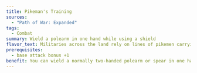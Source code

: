 ```yaml
---
title: Pikeman's Training
sources:
  - "Path of War: Expanded"
tags:
  - Combat
summary: Wield a polearm in one hand while using a shield
flavor_text: Militaries across the land rely on lines of pikemen carrying both their long spears and a shield. You are familiar with this fighting style.
prerequisites:
  - base attack bonus +1
benefit: You can wield a normally two-handed polearm or spear in one hand, provided you are wielding a light or heavy shield in your other hand. When wielding a weapon in this manner, you treat it in all ways as being a one-handed weapon, rather than a weapon of its normal handedness.
---
```


